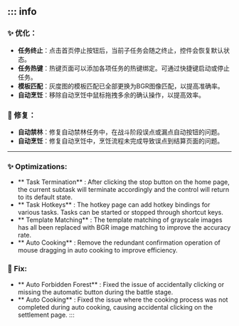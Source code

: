 ::: info
---

### ✨ 优化：
- **任务终止**：点击首页停止按钮后，当前子任务会随之终止，控件会恢复默认状态。
- **任务热键**：热键页面可以添加各项任务的热键绑定。可通过快捷键启动或停止任务。
- **模板匹配**：灰度图的模板匹配已全部更换为BGR图像匹配，以提高准确率。
- **自动烹饪**：移除自动烹饪中鼠标拖拽多余的确认操作，以提高效率。

### 🔧 修复：
- **自动禁林**：修复自动禁林任务中，在战斗阶段误点或漏点自动按钮的问题。
- **自动烹饪**：修复自动烹饪中，烹饪流程未完成导致误点到结算页面的问题。

---

### ✨ Optimizations:
- ** Task Termination** : After clicking the stop button on the home page, the current subtask will terminate accordingly and the control will return to its default state.
- ** Task Hotkeys** : The hotkey page can add hotkey bindings for various tasks. Tasks can be started or stopped through shortcut keys.
- ** Template Matching** : The template matching of grayscale images has all been replaced with BGR image matching to improve the accuracy rate.
- ** Auto Cooking** : Remove the redundant confirmation operation of mouse dragging in auto cooking to improve efficiency.

### 🔧 Fix:
- ** Auto Forbidden Forest** : Fixed the issue of accidentally clicking or missing the automatic button during the battle stage.
- ** Auto Cooking** : Fixed the issue where the cooking process was not completed during auto cooking, causing accidental clicking on the settlement page.
:::